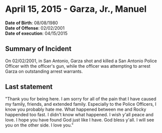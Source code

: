 # April 15, 2015 - Garza, Jr., Manuel

**Date of Birth**: 08/08/1980<br/>
**Date of Offense**: 02/02/2001<br/>
**Date of execution**: 04/15/2015<br/>

## Summary of Incident
On 02/02/2001, in San Antonio, Garza shot and killed a San Antonio Police Officer with the officer's gun, while the officer was attempting to arrest Garza on outstanding arrest warrants.

## Last statement
"Thank you for being here. I am sorry for all of the pain that I have caused my family, friends, and extended family. Especially to the Police Officers, I know you probably hate me. What happened between me and Rocky happended too fast. I didn't know what happened. I wish y'all peace and love. I hope you have found God just like I have. God bless y'all. I will see you on the other side. I love you."